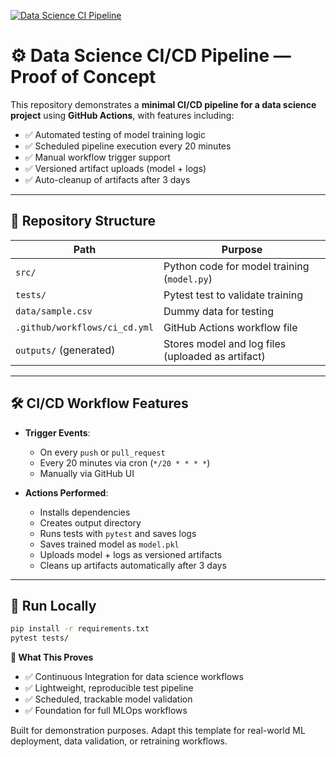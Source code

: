 [![Data Science CI Pipeline](https://github.com/thatwonguy/github_actions_cicd_for_ds/actions/workflows/ci_cd.yml/badge.svg)](https://github.com/thatwonguy/github_actions_cicd_for_ds/actions/workflows/ci_cd.yml)

# ⚙️ Data Science CI/CD Pipeline — Proof of Concept

This repository demonstrates a **minimal CI/CD pipeline for a data science project** using **GitHub Actions**, with features including:

- ✅ Automated testing of model training logic
- ✅ Scheduled pipeline execution every 20 minutes
- ✅ Manual workflow trigger support
- ✅ Versioned artifact uploads (model + logs)
- ✅ Auto-cleanup of artifacts after 3 days

---

## 📁 Repository Structure

| Path                    | Purpose                                      |
|-------------------------|----------------------------------------------|
| `src/`                  | Python code for model training (`model.py`)  |
| `tests/`                | Pytest test to validate training             |
| `data/sample.csv`       | Dummy data for testing                       |
| `.github/workflows/ci_cd.yml` | GitHub Actions workflow file               |
| `outputs/` (generated)  | Stores model and log files (uploaded as artifact) |

---

## 🛠 CI/CD Workflow Features

- **Trigger Events**:
  - On every `push` or `pull_request`
  - Every 20 minutes via cron (`*/20 * * * *`)
  - Manually via GitHub UI

- **Actions Performed**:
  - Installs dependencies
  - Creates output directory
  - Runs tests with `pytest` and saves logs
  - Saves trained model as `model.pkl`
  - Uploads model + logs as versioned artifacts
  - Cleans up artifacts automatically after 3 days

---

## 🧪 Run Locally

```bash
pip install -r requirements.txt
pytest tests/
```

**🚀 What This Proves**   
- ✅ Continuous Integration for data science workflows  
- ✅ Lightweight, reproducible test pipeline  
- ✅ Scheduled, trackable model validation  
- ✅ Foundation for full MLOps workflows  

Built for demonstration purposes. Adapt this template for real-world ML deployment, data validation, or retraining workflows.